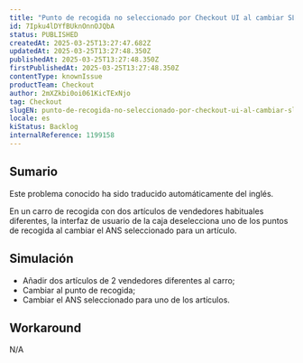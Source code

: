 ```yaml
---
title: "Punto de recogida no seleccionado por Checkout UI al cambiar SLA"
id: 7Ipku4lDYfBUknOnnOJQbA
status: PUBLISHED
createdAt: 2025-03-25T13:27:47.682Z
updatedAt: 2025-03-25T13:27:48.350Z
publishedAt: 2025-03-25T13:27:48.350Z
firstPublishedAt: 2025-03-25T13:27:48.350Z
contentType: knownIssue
productTeam: Checkout
author: 2mXZkbi0oi061KicTExNjo
tag: Checkout
slugEN: punto-de-recogida-no-seleccionado-por-checkout-ui-al-cambiar-sla
locale: es
kiStatus: Backlog
internalReference: 1199158
---
```


## Sumario

<div class="alert alert-info">
  <p>Este problema conocido ha sido traducido automáticamente del inglés.</p>
</div>


En un carro de recogida con dos artículos de vendedores habituales diferentes, la interfaz de usuario de la caja deselecciona uno de los puntos de recogida al cambiar el ANS seleccionado para un artículo.


##

## Simulación



- Añadir dos artículos de 2 vendedores diferentes al carro;
- Cambiar al punto de recogida;
- Cambiar el ANS seleccionado para uno de los artículos.



## Workaround


N/A




